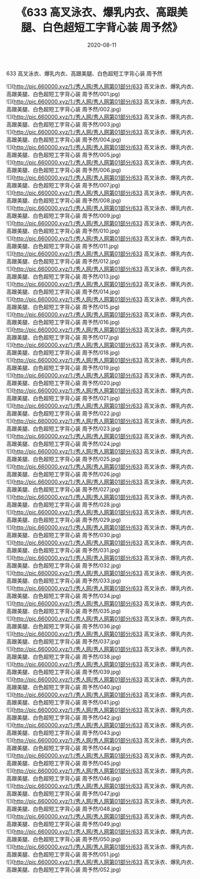 ﻿---
layout: post
title:  《633 高叉泳衣、爆乳内衣、高跟美腿、白色超短工字背心装 周予然》
date:   2020-08-11
img: http://pic.660000.xyz/1:/秀人网/秀人网第01部分/633 高叉泳衣、爆乳内衣、高跟美腿、白色超短工字背心装 周予然/000.jpg
categories: [美女, 清纯, 唯美]
---

633 高叉泳衣、爆乳内衣、高跟美腿、白色超短工字背心装 周予然

  ![](http://pic.660000.xyz/1:/秀人网/秀人网第01部分/633 高叉泳衣、爆乳内衣、高跟美腿、白色超短工字背心装 周予然/001.jpg) <br> ![](http://pic.660000.xyz/1:/秀人网/秀人网第01部分/633 高叉泳衣、爆乳内衣、高跟美腿、白色超短工字背心装 周予然/002.jpg) <br> ![](http://pic.660000.xyz/1:/秀人网/秀人网第01部分/633 高叉泳衣、爆乳内衣、高跟美腿、白色超短工字背心装 周予然/003.jpg) <br> ![](http://pic.660000.xyz/1:/秀人网/秀人网第01部分/633 高叉泳衣、爆乳内衣、高跟美腿、白色超短工字背心装 周予然/004.jpg) <br> ![](http://pic.660000.xyz/1:/秀人网/秀人网第01部分/633 高叉泳衣、爆乳内衣、高跟美腿、白色超短工字背心装 周予然/005.jpg) <br> ![](http://pic.660000.xyz/1:/秀人网/秀人网第01部分/633 高叉泳衣、爆乳内衣、高跟美腿、白色超短工字背心装 周予然/006.jpg) <br> ![](http://pic.660000.xyz/1:/秀人网/秀人网第01部分/633 高叉泳衣、爆乳内衣、高跟美腿、白色超短工字背心装 周予然/007.jpg) <br> ![](http://pic.660000.xyz/1:/秀人网/秀人网第01部分/633 高叉泳衣、爆乳内衣、高跟美腿、白色超短工字背心装 周予然/008.jpg) <br> ![](http://pic.660000.xyz/1:/秀人网/秀人网第01部分/633 高叉泳衣、爆乳内衣、高跟美腿、白色超短工字背心装 周予然/009.jpg) <br> ![](http://pic.660000.xyz/1:/秀人网/秀人网第01部分/633 高叉泳衣、爆乳内衣、高跟美腿、白色超短工字背心装 周予然/010.jpg) <br> ![](http://pic.660000.xyz/1:/秀人网/秀人网第01部分/633 高叉泳衣、爆乳内衣、高跟美腿、白色超短工字背心装 周予然/011.jpg) <br> ![](http://pic.660000.xyz/1:/秀人网/秀人网第01部分/633 高叉泳衣、爆乳内衣、高跟美腿、白色超短工字背心装 周予然/012.jpg) <br> ![](http://pic.660000.xyz/1:/秀人网/秀人网第01部分/633 高叉泳衣、爆乳内衣、高跟美腿、白色超短工字背心装 周予然/013.jpg) <br> ![](http://pic.660000.xyz/1:/秀人网/秀人网第01部分/633 高叉泳衣、爆乳内衣、高跟美腿、白色超短工字背心装 周予然/014.jpg) <br> ![](http://pic.660000.xyz/1:/秀人网/秀人网第01部分/633 高叉泳衣、爆乳内衣、高跟美腿、白色超短工字背心装 周予然/015.jpg) <br> ![](http://pic.660000.xyz/1:/秀人网/秀人网第01部分/633 高叉泳衣、爆乳内衣、高跟美腿、白色超短工字背心装 周予然/016.jpg) <br> ![](http://pic.660000.xyz/1:/秀人网/秀人网第01部分/633 高叉泳衣、爆乳内衣、高跟美腿、白色超短工字背心装 周予然/017.jpg) <br> ![](http://pic.660000.xyz/1:/秀人网/秀人网第01部分/633 高叉泳衣、爆乳内衣、高跟美腿、白色超短工字背心装 周予然/018.jpg) <br> ![](http://pic.660000.xyz/1:/秀人网/秀人网第01部分/633 高叉泳衣、爆乳内衣、高跟美腿、白色超短工字背心装 周予然/019.jpg) <br> ![](http://pic.660000.xyz/1:/秀人网/秀人网第01部分/633 高叉泳衣、爆乳内衣、高跟美腿、白色超短工字背心装 周予然/020.jpg) <br> ![](http://pic.660000.xyz/1:/秀人网/秀人网第01部分/633 高叉泳衣、爆乳内衣、高跟美腿、白色超短工字背心装 周予然/021.jpg) <br> ![](http://pic.660000.xyz/1:/秀人网/秀人网第01部分/633 高叉泳衣、爆乳内衣、高跟美腿、白色超短工字背心装 周予然/022.jpg) <br> ![](http://pic.660000.xyz/1:/秀人网/秀人网第01部分/633 高叉泳衣、爆乳内衣、高跟美腿、白色超短工字背心装 周予然/023.jpg) <br> ![](http://pic.660000.xyz/1:/秀人网/秀人网第01部分/633 高叉泳衣、爆乳内衣、高跟美腿、白色超短工字背心装 周予然/024.jpg) <br> ![](http://pic.660000.xyz/1:/秀人网/秀人网第01部分/633 高叉泳衣、爆乳内衣、高跟美腿、白色超短工字背心装 周予然/025.jpg) <br> ![](http://pic.660000.xyz/1:/秀人网/秀人网第01部分/633 高叉泳衣、爆乳内衣、高跟美腿、白色超短工字背心装 周予然/026.jpg) <br> ![](http://pic.660000.xyz/1:/秀人网/秀人网第01部分/633 高叉泳衣、爆乳内衣、高跟美腿、白色超短工字背心装 周予然/027.jpg) <br> ![](http://pic.660000.xyz/1:/秀人网/秀人网第01部分/633 高叉泳衣、爆乳内衣、高跟美腿、白色超短工字背心装 周予然/028.jpg) <br> ![](http://pic.660000.xyz/1:/秀人网/秀人网第01部分/633 高叉泳衣、爆乳内衣、高跟美腿、白色超短工字背心装 周予然/029.jpg) <br> ![](http://pic.660000.xyz/1:/秀人网/秀人网第01部分/633 高叉泳衣、爆乳内衣、高跟美腿、白色超短工字背心装 周予然/030.jpg) <br> ![](http://pic.660000.xyz/1:/秀人网/秀人网第01部分/633 高叉泳衣、爆乳内衣、高跟美腿、白色超短工字背心装 周予然/031.jpg) <br> ![](http://pic.660000.xyz/1:/秀人网/秀人网第01部分/633 高叉泳衣、爆乳内衣、高跟美腿、白色超短工字背心装 周予然/032.jpg) <br> ![](http://pic.660000.xyz/1:/秀人网/秀人网第01部分/633 高叉泳衣、爆乳内衣、高跟美腿、白色超短工字背心装 周予然/033.jpg) <br> ![](http://pic.660000.xyz/1:/秀人网/秀人网第01部分/633 高叉泳衣、爆乳内衣、高跟美腿、白色超短工字背心装 周予然/034.jpg) <br> ![](http://pic.660000.xyz/1:/秀人网/秀人网第01部分/633 高叉泳衣、爆乳内衣、高跟美腿、白色超短工字背心装 周予然/035.jpg) <br> ![](http://pic.660000.xyz/1:/秀人网/秀人网第01部分/633 高叉泳衣、爆乳内衣、高跟美腿、白色超短工字背心装 周予然/036.jpg) <br> ![](http://pic.660000.xyz/1:/秀人网/秀人网第01部分/633 高叉泳衣、爆乳内衣、高跟美腿、白色超短工字背心装 周予然/037.jpg) <br> ![](http://pic.660000.xyz/1:/秀人网/秀人网第01部分/633 高叉泳衣、爆乳内衣、高跟美腿、白色超短工字背心装 周予然/038.jpg) <br> ![](http://pic.660000.xyz/1:/秀人网/秀人网第01部分/633 高叉泳衣、爆乳内衣、高跟美腿、白色超短工字背心装 周予然/039.jpg) <br> ![](http://pic.660000.xyz/1:/秀人网/秀人网第01部分/633 高叉泳衣、爆乳内衣、高跟美腿、白色超短工字背心装 周予然/040.jpg) <br> ![](http://pic.660000.xyz/1:/秀人网/秀人网第01部分/633 高叉泳衣、爆乳内衣、高跟美腿、白色超短工字背心装 周予然/041.jpg) <br> ![](http://pic.660000.xyz/1:/秀人网/秀人网第01部分/633 高叉泳衣、爆乳内衣、高跟美腿、白色超短工字背心装 周予然/042.jpg) <br> ![](http://pic.660000.xyz/1:/秀人网/秀人网第01部分/633 高叉泳衣、爆乳内衣、高跟美腿、白色超短工字背心装 周予然/043.jpg) <br> ![](http://pic.660000.xyz/1:/秀人网/秀人网第01部分/633 高叉泳衣、爆乳内衣、高跟美腿、白色超短工字背心装 周予然/044.jpg) <br> ![](http://pic.660000.xyz/1:/秀人网/秀人网第01部分/633 高叉泳衣、爆乳内衣、高跟美腿、白色超短工字背心装 周予然/045.jpg) <br> ![](http://pic.660000.xyz/1:/秀人网/秀人网第01部分/633 高叉泳衣、爆乳内衣、高跟美腿、白色超短工字背心装 周予然/046.jpg) <br> ![](http://pic.660000.xyz/1:/秀人网/秀人网第01部分/633 高叉泳衣、爆乳内衣、高跟美腿、白色超短工字背心装 周予然/047.jpg) <br> ![](http://pic.660000.xyz/1:/秀人网/秀人网第01部分/633 高叉泳衣、爆乳内衣、高跟美腿、白色超短工字背心装 周予然/048.jpg) <br> ![](http://pic.660000.xyz/1:/秀人网/秀人网第01部分/633 高叉泳衣、爆乳内衣、高跟美腿、白色超短工字背心装 周予然/049.jpg) <br> ![](http://pic.660000.xyz/1:/秀人网/秀人网第01部分/633 高叉泳衣、爆乳内衣、高跟美腿、白色超短工字背心装 周予然/050.jpg) <br> ![](http://pic.660000.xyz/1:/秀人网/秀人网第01部分/633 高叉泳衣、爆乳内衣、高跟美腿、白色超短工字背心装 周予然/051.jpg) <br> ![](http://pic.660000.xyz/1:/秀人网/秀人网第01部分/633 高叉泳衣、爆乳内衣、高跟美腿、白色超短工字背心装 周予然/052.jpg) <br>